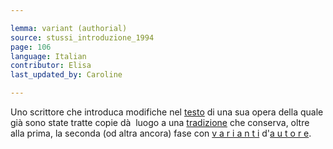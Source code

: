 ```yaml
---

lemma: variant (authorial)
source: stussi_introduzione_1994
page: 106
language: Italian
contributor: Elisa
last_updated_by: Caroline

---
```


Uno scrittore che introduca modifiche nel [testo](text.html) di una sua opera della quale già sono state tratte copie dà  luogo a una [tradizione](textualTransmission.html) che conserva, oltre alla prima, la seconda (od altra ancora) fase con [v a r i a n t i](variant.html) d'[a u t o r e](author.html).
